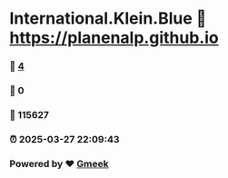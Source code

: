 # International.Klein.Blue :link: https://planenalp.github.io 
### :page_facing_up: [4](https://planenalp.github.io/tag.html) 
### :speech_balloon: 0 
### :hibiscus: 115627 
### :alarm_clock: 2025-03-27 22:09:43 
### Powered by :heart: [Gmeek](https://github.com/Meekdai/Gmeek)
